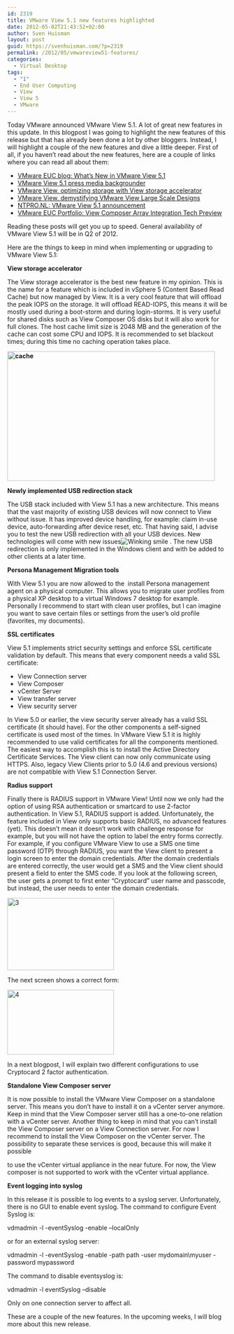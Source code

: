 ```yaml
---
id: 2319
title: VMware View 5.1 new features highlighted
date: 2012-05-02T21:43:52+02:00
author: Sven Huisman
layout: post
guid: https://svenhuisman.com/?p=2319
permalink: /2012/05/vmwareview51-features/
categories:
  - Virtual Desktop
tags:
  - "1"
  - End User Computing
  - View
  - View 5
  - VMware
---
```

Today VMware announced VMware View 5.1. A lot of great new features in this update. In this blogpost I was going to highlight the new features of this release but that has already been done a lot by other bloggers. Instead, I will highlight a couple of the new features and dive a little deeper. First of all, if you haven’t read about the new features, here are a couple of links where you can read all about them:

  * <a href="https://blogs.vmware.com/euc/2012/05/whats-new-in-view-51.html" target="_blank">VMware EUC blog: What’s New in VMware View 5.1</a>
  * <a href="https://www.vmware.com/files/pdf/press-kit/vmware-view-51-media-backgrounder.pdf" target="_blank">VMware View 5.1 press media backgrounder</a>
  * <a href="https://blogs.vmware.com/euc/2012/05/optimizing-storage-with-view-storage-accelerator.html" target="_blank">VMware View, optimizing storage with View storage accelerator</a>
  * <a href="https://blogs.vmware.com/euc/2012/05/demystifying-vmware-view-large-scale-designs.html" target="_blank">VMware View, demystifying VMware View Large Scale Designs</a>
  * <a href="https://www.ntpro.nl/blog/archives/2038-VMware-has-announced-VMware-View-5.1.html" target="_blank">NTPRO.NL: VMware View 5.1 announcement</a>
  * <a href="https://blogs.vmware.com/euc/2012/05/view-composer-array-integration-tech-preview.html" target="_blank">VMware EUC Portfolio: View Composer Array Integration Tech Preview</a>

Reading these posts will get you up to speed. General availability of VMware View 5.1 will be in Q2 of 2012.

Here are the things to keep in mind when implementing or upgrading to VMware View 5.1:

<!--more-->

**View storage accelerator**

The View storage accelerator is the best new feature in my opinion. This is the name for a feature which is included in vSphere 5 (Content Based Read Cache) but now managed by View. It is a very cool feature that will offload the peak IOPS on the storage. It will offload READ-IOPS, this means it will be mostly used during a boot-storm and during login-storms. It is very useful for shared disks such as View Composer OS disks but it will also work for full clones. The host cache limit size is 2048 MB and the generation of the cache can cost some CPU and IOPS. It is recommended to set blackout times; during this time no caching operation takes place.

**[<img style="background-image: none; padding-top: 0px; padding-left: 0px; display: inline; padding-right: 0px; border: 0px;" title="cache" src="https://svenhuisman.com/wp-content/uploads/2012/05/cache_thumb.png" border="0" alt="cache" width="475" height="296" />](https://svenhuisman.com/wp-content/uploads/2012/05/cache.png)**

**Newly implemented USB redirection stack**

The USB stack included with View 5.1 has a new architecture. This means that the vast majority of existing USB devices will now connect to View without issue. It has improved device handling, for example: claim in-use device, auto-forwarding after device reset, etc. That having said, I advise you to test the new USB redirection with all your USB devices. New technologies will come with new issues<img class="wlEmoticon wlEmoticon-winkingsmile" style="border-style: none;" src="https://svenhuisman.com/wp-content/uploads/2012/05/wlEmoticon-winkingsmile.png" alt="Winking smile" /> . The new USB redirection is only implemented in the Windows client and with be added to other clients at a later time.

**Persona Management Migration tools**

With View 5.1 you are now allowed to the  install Persona management agent on a physical computer. This allows you to migrate user profiles from a physical XP desktop to a virtual Windows 7 desktop for example. Personally I recommend to start with clean user profiles, but I can imagine you want to save certain files or settings from the user’s old profile (favorites, my documents).

**SSL certificates**

View 5.1 implements strict security settings and enforce SSL certificate validation by default. This means that every component needs a valid SSL certificate:

  * View Connection server
  * View Composer
  * vCenter Server
  * View transfer server
  * View security server

In View 5.0 or earlier, the view security server already has a valid SSL certificate (it should have). For the other components a self-signed certificate is used most of the times. In VMware View 5.1 it is highly recommended to use valid certificates for all the components mentioned. The easiest way to accomplish this is to install the Active Directory Certificate Services. The View client can now only communicate using HTTPS. Also, legacy View Clients prior to 5.0 (4.6 and previous versions) are not compatible with View 5.1 Connection Server.

**Radius support**

Finally there is RADIUS support in VMware View! Until now we only had the option of using RSA authentication or smartcard to use 2-factor authentication. In View 5.1, RADIUS support is added. Unfortunately, the feature included in View only supports basic RADIUS, no advanced features (yet). This doesn’t mean it doesn’t work with challenge response for example, but you will not have the option to label the entry forms correctly. For example, if you configure VMware View to use a SMS one time password (OTP) through RADIUS, you want the View client to present a login screen to enter the domain credentials. After the domain credentials are entered correctly, the user would get a SMS and the View client should present a field to enter the SMS code. If you look at the following screen, the user gets a prompt to first enter “Cryptocard” user name and passcode, but instead, the user needs to enter the domain credentials.

[<img style="background-image: none; padding-top: 0px; padding-left: 0px; display: inline; padding-right: 0px; border: 0px;" title="3" src="https://svenhuisman.com/wp-content/uploads/2012/05/3_thumb.png" border="0" alt="3" width="244" height="165" />](https://svenhuisman.com/wp-content/uploads/2012/05/3.png)

The next screen shows a correct form:

[<img style="background-image: none; padding-top: 0px; padding-left: 0px; display: inline; padding-right: 0px; border: 0px;" title="4" src="https://svenhuisman.com/wp-content/uploads/2012/05/4_thumb.png" border="0" alt="4" width="244" height="148" />](https://svenhuisman.com/wp-content/uploads/2012/05/4.png)

In a next blogpost, I will explain two different configurations to use Cryptocard 2 factor authentication.

**Standalone View Composer server**

It is now possible to install the VMware View Composer on a standalone server. This means you don’t have to install it on a vCenter server anymore. Keep in mind that the View Composer server still has a one-to-one relation with a vCenter server. Another thing to keep in mind that you can’t install the View Composer server on a View Connection server. For now I recommend to install the View Composer on the vCenter server. The possibility to separate these services is good, because this will make it possible

to use the vCenter virtual appliance in the near future. For now, the View composer is not supported to work with the vCenter virtual appliance.

**Event logging into syslog**

In this release it is possible to log events to a syslog server. Unfortunately, there is no GUI to enable event syslog. The command to configure Event Syslog is:

vdmadmin -l -eventSyslog -enable –localOnly

or for an external syslog server:

vdmadmin -l -eventSyslog -enable -path path -user mydomain\myuser -password mypassword

The command to disable eventsyslog is:

vdmadmin -l eventSyslog –disable

Only on one connection server to affect all.

These are a couple of the new features. In the upcoming weeks, I will blog more about this new release.